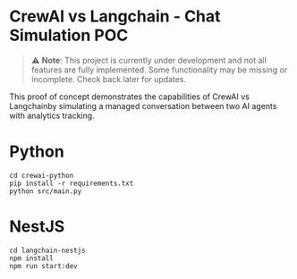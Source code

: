 # CrewAI vs Langchain - Chat Simulation POC

> ⚠️ **Note**: This project is currently under development and not all features are fully implemented. Some functionality may be missing or incomplete. Check back later for updates.


This proof of concept demonstrates the capabilities of CrewAI vs Langchainby simulating a managed conversation between two AI agents with analytics tracking.


# Python

```
cd crewai-python
pip install -r requirements.txt
python src/main.py
```

# NestJS

```
cd langchain-nestjs
npm install
npm run start:dev
```
